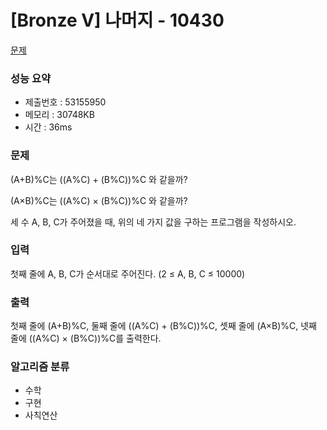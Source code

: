# [Bronze V] 나머지 - 10430
<a href="https://www.acmicpc.net/problem/11399">문제 </a>

### 성능 요약
- 제출번호 : 53155950 <br>
- 메모리 : 30748KB <br>
- 시간 : 36ms

### 문제
(A+B)%C는 ((A%C) + (B%C))%C 와 같을까?

(A×B)%C는 ((A%C) × (B%C))%C 와 같을까?

세 수 A, B, C가 주어졌을 때, 위의 네 가지 값을 구하는 프로그램을 작성하시오.

### 입력
첫째 줄에 A, B, C가 순서대로 주어진다. (2 ≤ A, B, C ≤ 10000)

### 출력
첫째 줄에 (A+B)%C, 둘째 줄에 ((A%C) + (B%C))%C, 셋째 줄에 (A×B)%C, 넷째 줄에 ((A%C) × (B%C))%C를 출력한다.

### 알고리즘 분류
- 수학
- 구현
- 사칙연산
